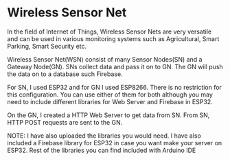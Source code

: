 # Wireless Sensor Net
In the field of Internet of Things, Wireless Sensor Nets are very versatile and can be used in various monitoring systems such as Agricultural, Smart Parking, Smart Security etc.

Wireless Sensor Net(WSN) consist of many Sensor Nodes(SN) and a Gateway Node(GN). SNs collect data and pass it on to GN. The GN will push the data on to a database such Firebase.

For SN, I used ESP32 and for GN I used ESP8266. There is no restriction for this configuration. You can use either of them for both although you may need to include different libraries for Web Server and Firebase in ESP32.

On the GN, I created a HTTP Web Server to get data from SN. From SN, HTTP POST requests are sent to the GN. 

NOTE: I have also uploaded the libraries you would need. I have also included a Firebase library for ESP32 in case you want make your server on ESP32. 
Rest of the libraries you can find included with Arduino IDE
